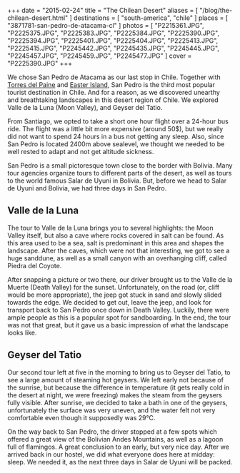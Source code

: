 +++
date    = "2015-02-24"
title   = "The Chilean Desert"
aliases = [ "/blog/the-chilean-desert.html" ]
destinations = [ "south-america", "chile" ]
places  = [ "3871781-san-pedro-de-atacama-cl" ]
photos  = [
  "P2215361.JPG", "P2225375.JPG", "P2225383.JPG", "P2225384.JPG", "P2225390.JPG",
  "P2225394.JPG", "P2225401.JPG", "P2225404.JPG", "P2225413.JPG", "P2225415.JPG",
  "P2245442.JPG", "P2245435.JPG", "P2245445.JPG", "P2245457.JPG", "P2245459.JPG",
  "P2245477.JPG"
]
cover = "P2225390.JPG"
+++

We chose San Pedro de Atacama as our last stop in Chile. Together with [Torres del Paine](http://localhost:8888/blog/the-wilderness-of-chilean-patagonia.html) and [Easter Island](/blog/mysterious-easter-island.html), San Pedro is the third most popular tourist destination in Chile. And for a reason, as we discovered unearthy and breathtaking landscapes in this desert region of Chile. We explored Valle de la Luna (Moon Valley), and Geyser del Tatio.
<!--more-->
From Santiago, we opted to take a short one hour flight over a 24-hour bus ride. The flight was a little bit more expensive (around 50$), but we really did not want to spend 24 hours in a bus not getting any sleep. Also, since San Pedro is located 2400m above sealevel, we thought we needed to be well rested to adapt and not get altitude sickness.

San Pedro is a small pictoresque town close to the border with Bolivia. Many tour agencies organize tours to different parts of the desert, as well as tours to the world famous Salar de Uyuni in Bolivia. But, before we head to Salar de Uyuni and Bolivia, we had three days in San Pedro.

## Valle de la Luna
The tour to Valle de la Luna brings you to several highlights: the Moon Valley itself, but also a cave where rocks covered in salt can be found. As this area used to be a sea, salt is predominant in this area and shapes the landscape. After the caves, which were not that interesting, we got to see a huge sanddune, as well as a small canyon with an overhanging cliff, called Piedra del Coyote.

After snapping a picture or two there, our driver brought us to the Valle de la Muerte (Death Valley) for the sunset. Unfortunately, on the road (or, cliff would be more appropriate), the jeep got stuck in sand and slowly slided towards the edge. We decided to get out, leave the jeep, and look for transport back to San Pedro once down in Death Valley. Luckily, there were ample people as this is a popular spot for sandboarding. In the end, the tour was not that great, but it gave us a basic impression of what the landscape looks like.

## Geyser del Tatio
Our second tour left at five in the morning to bring us to Geyser del Tatio, to see a large amount of steaming hot geysers. We left early not because of the sunrise, but because the difference in temperature (it gets really cold in the desert at night, we were freezing) makes the steam from the geysers fully visible. After sunrise, we decided to take a bath in one of the geysers, unfortunately the surface was very uneven, and the water felt not very comfortable even though it supposedly was 29°C.

On the way back to San Pedro, the driver stopped at a few spots which offered a great view of the Bolivian Andes Mountains, as well as a lagoon full of flamingos. A great conclusion to an early, but very nice day. After we arrived back in our hostel, we did what everyone does here at midday: sleep. We needed it, as the next three days in Salar de Uyuni will be packed.

